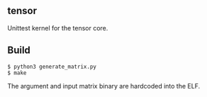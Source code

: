 tensor
------

Unittest kernel for the tensor core.

## Build

```
$ python3 generate_matrix.py
$ make
```

The argument and input matrix binary are hardcoded into the ELF.

